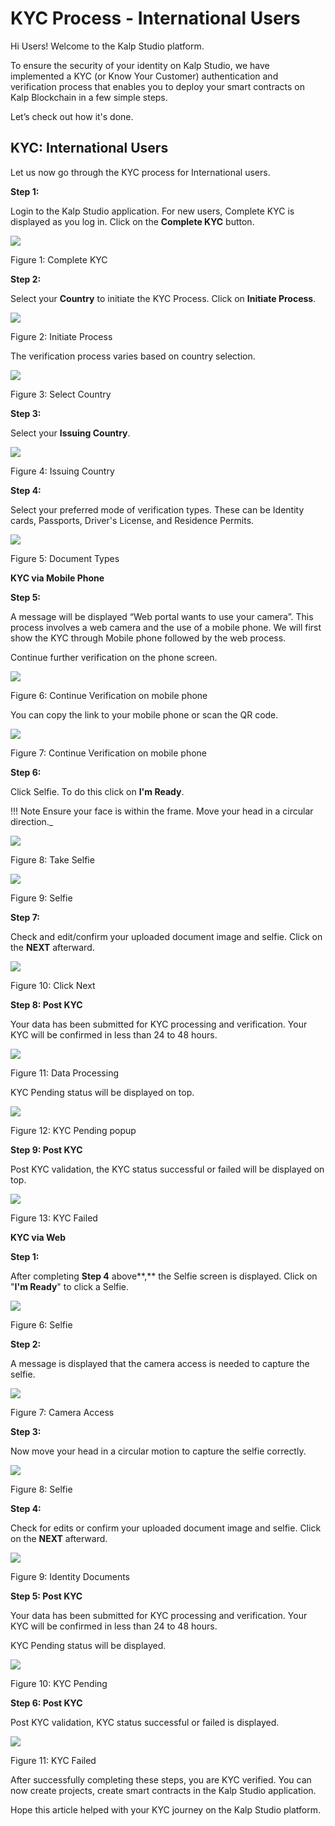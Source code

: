 # KYC Process - International Users

Hi Users! Welcome to the Kalp Studio platform.

To ensure the security of your identity on Kalp Studio, we have implemented a KYC (or Know Your Customer) authentication and verification process that enables you to deploy your smart contracts on Kalp Blockchain in a few simple steps.

Let’s check out how it's done.

## **KYC: International Users**

Let us now go through the KYC process for International users.

**Step 1:**

Login to the Kalp Studio application. For new users, Complete KYC is displayed as you log in. Click on the **Complete KYC** button.

![](https://docs.kalp.studio/~gitbook/image?url=https:%2F%2Fs3-ap-south-1.amazonaws.com%2Find-cdn.freshdesk.com%2Fdata%2Fhelpdesk%2Fattachments%2Fproduction%2F1060006994858%2Foriginal%2FdCdHAH_OGGB5jCIfeD_Y6w71eQGxBSInIg.png%3F1708436479&width=768&dpr=4&quality=100&sign=565931bbfecd5d7a88de6f6a93edc7ba143d4222234bf1a6bde1c5dc79eb4a10)

Figure 1: Complete KYC

**Step 2:**

Select your **Country** to initiate the KYC Process. Click on **Initiate Process**.

![](https://docs.kalp.studio/~gitbook/image?url=https:%2F%2Fs3-ap-south-1.amazonaws.com%2Find-cdn.freshdesk.com%2Fdata%2Fhelpdesk%2Fattachments%2Fproduction%2F1060006994925%2Foriginal%2FGu3eKWNtfkfKBHRXHMCXL7IYhxObQ9W7Ig.png%3F1708436556&width=768&dpr=4&quality=100&sign=b05ced57011bb203cccd902d6abd129b1da4c20cb372fe378efe386ca2174e68)

Figure 2: Initiate Process

The verification process varies based on country selection.

![](https://docs.kalp.studio/~gitbook/image?url=https:%2F%2Fs3-ap-south-1.amazonaws.com%2Find-cdn.freshdesk.com%2Fdata%2Fhelpdesk%2Fattachments%2Fproduction%2F1060006995006%2Foriginal%2FyoRI_pQedtJjJlus6QDXDB1F3SuYqr-7Lg.png%3F1708436618&width=768&dpr=4&quality=100&sign=a9751058d5f5ed9326585e9e9d10e55f13479d062de26f945fc2837c8a09281c)

Figure 3: Select Country

**Step 3:**

Select your **Issuing Country**.

![](https://docs.kalp.studio/~gitbook/image?url=https:%2F%2Fs3-ap-south-1.amazonaws.com%2Find-cdn.freshdesk.com%2Fdata%2Fhelpdesk%2Fattachments%2Fproduction%2F1060006995063%2Foriginal%2FFwV5n3xpbEHjtmEqyHHrn7T37npqSNAvGw.png%3F1708436671&width=768&dpr=4&quality=100&sign=69f9a53b93810627697cfaa4cb7da60320b88d616a43198ca64012298fdfde7e)

Figure 4: Issuing Country

**Step 4:**

Select your preferred mode of verification types. These can be Identity cards, Passports, Driver's License, and Residence Permits.

![](https://docs.kalp.studio/~gitbook/image?url=https:%2F%2Fs3-ap-south-1.amazonaws.com%2Find-cdn.freshdesk.com%2Fdata%2Fhelpdesk%2Fattachments%2Fproduction%2F1060006995091%2Foriginal%2Fzmbgu_Ps6uu2UamVf8L-8RaylwB0NpKabw.png%3F1708436731&width=768&dpr=4&quality=100&sign=326d3db7534b92a07de22f43c853753846567fe997127524d3a58cbeee18f076)

Figure 5: Document Types

**KYC via Mobile Phone**

**Step 5:**

A message will be displayed “Web portal wants to use your camera”. This process involves a web camera and the use of a mobile phone. We will first show the KYC through Mobile phone followed by the web process.

Continue further verification on the phone screen.

![](https://docs.kalp.studio/~gitbook/image?url=https:%2F%2Fs3-ap-south-1.amazonaws.com%2Find-cdn.freshdesk.com%2Fdata%2Fhelpdesk%2Fattachments%2Fproduction%2F1060006995127%2Foriginal%2F5oNvLQZyD4dL9_9hNhdGufOAWFy9KgcJmQ.png%3F1708436783&width=768&dpr=4&quality=100&sign=6c2689eb99bc6ea21e20ad4a3b52b4073850b68b3526b2862430e31337f4301d)

Figure 6: Continue Verification on mobile phone

You can copy the link to your mobile phone or scan the QR code.

![](https://docs.kalp.studio/~gitbook/image?url=https:%2F%2Fs3-ap-south-1.amazonaws.com%2Find-cdn.freshdesk.com%2Fdata%2Fhelpdesk%2Fattachments%2Fproduction%2F1060006789061%2Foriginal%2FE3odekBbg9N1lfEJxNe9-8YsE3fLBcl4dg.png%3F1707904364&width=768&dpr=4&quality=100&sign=1765eb1ba4590e5d71a82c3985ebefe6ce60a01c3cf2d5071b3f5cfeb0e31bb2)

Figure 7: Continue Verification on mobile phone

**Step 6:**

Click Selfie. To do this click on **I'm Ready**.

!!! Note
    Ensure your face is within the frame. Move your head in a circular direction._

![](https://docs.kalp.studio/~gitbook/image?url=https:%2F%2Fs3-ap-south-1.amazonaws.com%2Find-cdn.freshdesk.com%2Fdata%2Fhelpdesk%2Fattachments%2Fproduction%2F1060006776640%2Foriginal%2FSXyD6m2mUCaKNX4IWXXvXmX79L-9cc6_VA.png%3F1707889130&width=768&dpr=4&quality=100&sign=d21e1c4a0940af4d19978d4c4da402a936571f25b0db40e670a6dd361bda1d94)

Figure 8: Take Selfie

![](https://docs.kalp.studio/~gitbook/image?url=https:%2F%2Fs3-ap-south-1.amazonaws.com%2Find-cdn.freshdesk.com%2Fdata%2Fhelpdesk%2Fattachments%2Fproduction%2F1060006776743%2Foriginal%2FAFXdppxc_p58lWE5h2V4MxdW5HyEfTY5Tw.png%3F1707889272&width=768&dpr=4&quality=100&sign=c7cb8941c4546c6b4d55909142656cf212b89fd694d750252235d2814936f6e8)

Figure 9: Selfie

**Step 7:**

Check and edit/confirm your uploaded document image and selfie. Click on the **NEXT** afterward.

![](https://docs.kalp.studio/~gitbook/image?url=https:%2F%2Fs3-ap-south-1.amazonaws.com%2Find-cdn.freshdesk.com%2Fdata%2Fhelpdesk%2Fattachments%2Fproduction%2F1060006776794%2Foriginal%2FjyL4UEzt1L-p3e5I6du1JPmQpUbFyGv2_w.png%3F1707889379&width=768&dpr=4&quality=100&sign=5a90cb911c4edcc5ab0b13580dcab587b666e5231b10544507641b2e15cc5155)

Figure 10: Click Next

**Step 8: Post KYC**

Your data has been submitted for KYC processing and verification. Your KYC will be confirmed in less than 24 to 48 hours.

![](https://docs.kalp.studio/~gitbook/image?url=https:%2F%2Fs3-ap-south-1.amazonaws.com%2Find-cdn.freshdesk.com%2Fdata%2Fhelpdesk%2Fattachments%2Fproduction%2F1060006776864%2Foriginal%2FYv9oxDxxIdyLYMtYOiLlT-wg7W5VCK-Vgw.png%3F1707889476&width=768&dpr=4&quality=100&sign=bbcbfb19badd5d8c2fdee7c98ce00457f2d4ec6facd3fd8a90146c340f9e40d0)

Figure 11: Data Processing

KYC Pending status will be displayed on top.

![](https://docs.kalp.studio/~gitbook/image?url=https:%2F%2Fs3-ap-south-1.amazonaws.com%2Find-cdn.freshdesk.com%2Fdata%2Fhelpdesk%2Fattachments%2Fproduction%2F1060006995157%2Foriginal%2FF_B5PJZktHHOeSlUtVKrI9tTNAhhtS-LUg.png%3F1708436848&width=768&dpr=4&quality=100&sign=0e08c6524b74e2a05ecd40e927895c6bb604d1315c82080fc733ba7670d532e8)

Figure 12: KYC Pending popup

**Step 9: Post KYC**

Post KYC validation, the KYC status successful or failed will be displayed on top.

![](https://docs.kalp.studio/~gitbook/image?url=https:%2F%2Fs3-ap-south-1.amazonaws.com%2Find-cdn.freshdesk.com%2Fdata%2Fhelpdesk%2Fattachments%2Fproduction%2F1060006995186%2Foriginal%2FxGcs3z0D4nWWuxqsFkKtncrv1Uy3eSnbYQ.png%3F1708436900&width=768&dpr=4&quality=100&sign=3d6a4cbc69da3a0949cd77485da1068a02368555234a51f8aa9bfd9b3fe3a486)

Figure 13: KYC Failed

**KYC via Web**

**Step 1:**

After completing **Step 4** above**,** the  Selfie screen is displayed. Click on "**I'm Ready**" to click a Selfie.

![](https://docs.kalp.studio/~gitbook/image?url=https:%2F%2Fs3-ap-south-1.amazonaws.com%2Find-cdn.freshdesk.com%2Fdata%2Fhelpdesk%2Fattachments%2Fproduction%2F1060006995295%2Foriginal%2FWFJ20wiNUbfVmlKOHxFVP3PbdaQl1DaV3w.png%3F1708437017&width=768&dpr=4&quality=100&sign=e4ff43dd4680e92b742f3a2d83ec88a5b3b416f411fc1dff255a0f10c4bdbf10)

Figure 6: Selfie

**Step 2:**

A message is displayed that the camera access is needed to capture the selfie.

![](https://docs.kalp.studio/~gitbook/image?url=https:%2F%2Fs3-ap-south-1.amazonaws.com%2Find-cdn.freshdesk.com%2Fdata%2Fhelpdesk%2Fattachments%2Fproduction%2F1060006995336%2Foriginal%2FsNV4rZ0mKvCrxREjxw3o0mdqPGtrD-6WZA.png%3F1708437084&width=768&dpr=4&quality=100&sign=59dcbb2d637cb751fa7a906dd14ce621c18c5db9972b99e3d61255eea99b0265)

Figure 7: Camera Access

**Step 3:**

Now move your head in a circular motion to capture the selfie correctly.

![](https://docs.kalp.studio/~gitbook/image?url=https:%2F%2Fs3-ap-south-1.amazonaws.com%2Find-cdn.freshdesk.com%2Fdata%2Fhelpdesk%2Fattachments%2Fproduction%2F1060006995371%2Foriginal%2FHidGN2vEnuoa7nlJ5nyTL3dhiVZTenvRMA.png%3F1708437150&width=768&dpr=4&quality=100&sign=369365cdc4092e2a7b030882937971db5259cf6b2b1f7894758a0de6cbf43cc0)

Figure 8: Selfie

**Step 4:**

Check for edits or confirm your uploaded document image and selfie. Click on the **NEXT** afterward.

![](https://docs.kalp.studio/~gitbook/image?url=https:%2F%2Fs3-ap-south-1.amazonaws.com%2Find-cdn.freshdesk.com%2Fdata%2Fhelpdesk%2Fattachments%2Fproduction%2F1060006995399%2Foriginal%2F1yJrzsyeQR2dvVWvVnUmq3yoMjrVDAHy9A.png%3F1708437202&width=768&dpr=4&quality=100&sign=d12c8467136d9b13241608b56ddf77d0d7f8339d4b7d36cfd7ca49e4e4e1ecbd)

Figure 9: Identity Documents

**Step 5: Post KYC**

Your data has been submitted for KYC processing and verification. Your KYC will be confirmed in less than 24 to 48 hours.

KYC Pending status will be displayed.

![](https://docs.kalp.studio/~gitbook/image?url=https:%2F%2Fs3-ap-south-1.amazonaws.com%2Find-cdn.freshdesk.com%2Fdata%2Fhelpdesk%2Fattachments%2Fproduction%2F1060006995432%2Foriginal%2FWT65U8_QnCQeVne330Vuh0aQqM_eZnlgbw.png%3F1708437249&width=768&dpr=4&quality=100&sign=5359a2a55e5162f9decd655c9ca874cc6f435237accd4fa8e90ee83c6b8d9736)

Figure 10: KYC Pending

**Step 6: Post KYC**

Post KYC validation, KYC status successful or failed is displayed.

![](https://docs.kalp.studio/~gitbook/image?url=https:%2F%2Fs3-ap-south-1.amazonaws.com%2Find-cdn.freshdesk.com%2Fdata%2Fhelpdesk%2Fattachments%2Fproduction%2F1060006995464%2Foriginal%2F0Ldat_TWq0EeZRuv6pfD4nzxK_6ogrmvyQ.png%3F1708437299&width=768&dpr=4&quality=100&sign=e78dde21bcd8db11d5b499cabfed1675ba14704d005269e44e7642d2393a9c42)

Figure 11: KYC Failed

After successfully completing these steps, you are KYC verified. You can now create projects, create smart contracts in the Kalp Studio application.

Hope this article helped with your KYC journey on the Kalp Studio platform.